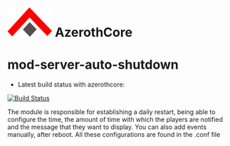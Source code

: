 # ![logo](https://raw.githubusercontent.com/azerothcore/azerothcore.github.io/master/images/logo-github.png) AzerothCore

# mod-server-auto-shutdown

- Latest build status with azerothcore:

[![Build Status](https://github.com/azerothcore/mod-server-auto-shutdown/workflows/core-build/badge.svg?branch=master&event=push)](https://github.com/azerothcore/mod-server-auto-shutdown)

The module is responsible for establishing a daily restart, being able to configure the time, the amount of time with which the players are notified and the message that they want to display. You can also add events manually, after reboot. All these configurations are found in the .conf file
